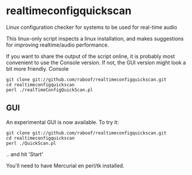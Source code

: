 realtimeconfigquickscan
=======================

Linux configuration checker for systems to be used for real-time audio

This linux-only script inspects a linux installation, and makes suggestions for improving realtime/audio performance.

If you want to share the output of the script online, it is probably most convenient to use the Console version. If not, the GUI version might look a bit more friendly.
Console

    git clone git://github.com/raboof/realtimeconfigquickscan.git
    cd realtimeconfigquickscan
    perl ./realTimeConfigQuickScan.pl

GUI
---

An experimental GUI is now available. To try it:

    git clone git://github.com/raboof/realtimeconfigquickscan.git
    cd realtimeconfigquickscan
    perl ./QuickScan.pl

.. and hit 'Start'

You'll need to have Mercurial en perl/tk installed. 
